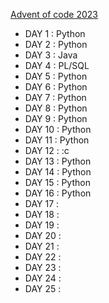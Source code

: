 [Advent of code 2023](https://adventofcode.com/2023)


- DAY  1 : Python
- DAY  2 : Python
- DAY  3 : Java
- DAY  4 : PL/SQL
- DAY  5 : Python
- DAY  6 : Python
- DAY  7 : Python
- DAY  8 : Python
- DAY  9 : Python
- DAY 10 : Python
- DAY 11 : Python
- DAY 12 : :c
- DAY 13 : Python
- DAY 14 : Python
- DAY 15 : Python
- DAY 16 : Python
- DAY 17 :
- DAY 18 :
- DAY 19 :
- DAY 20 :
- DAY 21 :
- DAY 22 :
- DAY 23 :
- DAY 24 :
- DAY 25 :